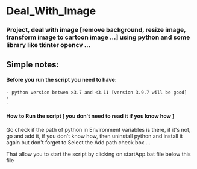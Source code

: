 # Deal_With_Image
### Project, deal with image [remove background, resize image, transform image to cartoon image ...] using python and some library like tkinter opencv ...

## Simple notes:
#### Before you run the script you need to have:
	- python version betwen >3.7 and <3.11 [version 3.9.7 will be good]
	-
	-
 #### How to Run the script [ you don't need to read it if you know how ]	

Go check if the path of python in Environment variables is there, if it's not, go and add it, if you don't know how, then uninstall python and install it again but don't forget to Select the Add path check box ...

That allow you to start the script by clicking on startApp.bat file below this file
